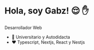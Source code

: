 # Hola, soy Gabz! :relieved: :hand:

Desarrollador Web
-   :seedling: Universitario y Autodidacta
-   :heart: Typescript, Nextjs, React y Nestjs
